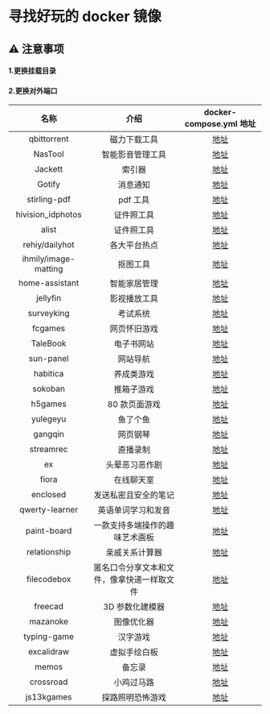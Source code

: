 # 寻找好玩的 docker 镜像

## ⚠️ 注意事项

#### 1.更换挂载目录

#### 2.更换对外端口

|         名称         |                    介绍                    |   docker-compose.yml 地址   |
| :------------------: | :----------------------------------------: | :-------------------------: |
|     qbittorrent      |                磁力下载工具                |    [地址](./qbittorrent)    |
|       NasTool        |              智能影音管理工具              |      [地址](./NasTool)      |
|       Jackett        |                   索引器                   |      [地址](./jackett)      |
|        Gotify        |                  消息通知                  |      [地址](./gotify)       |
|     stirling-pdf     |                  pdf 工具                  |   [地址](./stirling-pdf)    |
|  hivision_idphotos   |                 证件照工具                 | [地址](./hivision_idphotos) |
|        alist         |                 证件照工具                 |       [地址](./alist)       |
|    rehiy/dailyhot    |                各大平台热点                |     [地址](./dailyhot)      |
| ihmily/image-matting |                  抠图工具                  |   [地址](./image-matting)   |
|    home-assistant    |                智能家居管理                |  [地址](./home-assistant)   |
|       jellyfin       |                影视播放工具                |     [地址](./jellyfin)      |
|      surveyking      |                  考试系统                  |    [地址](./surveyking)     |
|       fcgames        |                网页怀旧游戏                |      [地址](./fcgames)      |
|       TaleBook       |                 电子书网站                 |     [地址](./TaleBook)      |
|      sun-panel       |                  网站导航                  |     [地址](./sun-panel)     |
|       habitica       |                 养成类游戏                 |     [地址](./habitica)      |
|       sokoban        |                 推箱子游戏                 |      [地址](./sokoban)      |
|       h5games        |               80 款页面游戏                |      [地址](./h5games)      |
|       yulegeyu       |                  鱼了个鱼                  |     [地址](./yulegeyu)      |
|       gangqin        |                  网页钢琴                  |      [地址](./gangqin)      |
|      streamrec       |                  直播录制                  |     [地址](./streamrec)     |
|          ex          |               头晕恶习恶作剧               |        [地址](./ex)         |
|        fiora         |                 在线聊天室                 |       [地址](./fiora)       |
|       enclosed       |            发送私密且安全的笔记            |     [地址](./enclosed)      |
|    qwerty-learner    |             英语单词学习和发音             |  [地址](./qwerty-learner)   |
|     paint-board      |       一款支持多端操作的趣味艺术画板       |    [地址](./paint-board)    |
|     relationship     |               亲戚关系计算器               |   [地址](./relationship)    |
|     filecodebox      | 匿名口令分享文本和文件，像拿快递一样取文件 |    [地址](./filecodebox)    |
|       freecad        |              3D 参数化建模器               |      [地址](./freecad)      |
|       mazanoke       |                 图像优化器                 |     [地址](./mazanoke)      |
|     typing-game      |                  汉字游戏                  |    [地址](./typing-game)    |
|      excalidraw      |                虚拟手绘白板                |    [地址](./excalidraw)     |
|        memos         |                   备忘录                   |       [地址](./memos)       |
|      crossroad       |                 小鸡过马路                 |     [地址](./crossroad)     |
|      js13kgames      |              探路照明恐怖游戏              |    [地址](./js13kgames)     |
